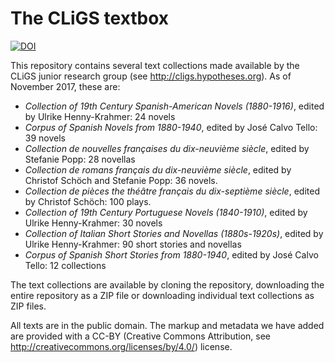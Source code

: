 The CLiGS textbox
=================

[![DOI](https://zenodo.org/badge/1105/cligs/textbox.svg)](https://zenodo.org/badge/latestdoi/1105/cligs/textbox)

This repository contains several text collections made available by the CLiGS junior research group (see http://cligs.hypotheses.org). As of November 2017, these are: 

* _Collection of 19th Century Spanish-American Novels (1880-1916)_, edited by Ulrike Henny-Krahmer: 24 novels
* _Corpus of Spanish Novels from 1880-1940_, edited by José Calvo Tello: 39 novels
* _Collection de nouvelles françaises du dix-neuvième siècle_, edited by Stefanie Popp: 28 novellas
* _Collection de romans français du dix-neuvième siècle_, edited by Christof Schöch and Stefanie Popp: 36 novels.
* _Collection de pièces the théâtre français du dix-septième siècle_, edited by Christof Schöch: 100 plays.
* _Collection of 19th Century Portuguese Novels (1840-1910)_, edited by Ulrike Henny-Krahmer: 30 novels
* _Collection of Italian Short Stories and Novellas (1880s-1920s)_, edited by Ulrike Henny-Krahmer: 90 short stories and novellas
* _Corpus of Spanish Short Stories from 1880-1940_, edited by José Calvo Tello: 12 collections

The text collections are available by cloning the repository, downloading the entire repository as a ZIP file or downloading individual text collections as ZIP files.

All texts are in the public domain. The markup and metadata we have added are provided with a CC-BY (Creative Commons Attribution, see http://creativecommons.org/licenses/by/4.0/) license. 
